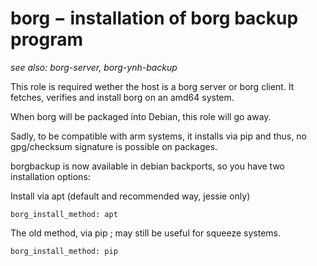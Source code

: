 borg − installation of borg backup program
==========================================

*see also: borg-server, borg-ynh-backup*

This role is required wether the host is a borg server or borg client.
It fetches, verifies and install borg on an amd64 system.

When borg will be packaged into Debian, this role will go away.

Sadly, to be compatible with arm systems, it installs via pip and thus, no
gpg/checksum signature is possible on packages.

borgbackup is now available in debian backports, so you have two installation options:

Install via apt (default and recommended way, jessie only)

    borg_install_method: apt

The old method, via pip ; may still be useful for squeeze systems.

    borg_install_method: pip
